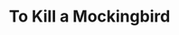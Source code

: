 ---
title: To Kill a Mockingbird
poster: /assets/uploads/mockingbird.jpg
header: ''
description: >-
  he world premier of Academy Award winner Aaron Sorkin's new play, directed by
  Tony winner Bartlett Sher.
theater: Shubert Theatre
preview: '2018-11-01'
opening: '2018-12-13'
returns: '2021-10-05'
closing: ''
tonyaward: false
criticspick: true
trailer: 'https://www.youtube.com/watch?v=RuGyut6C4Es'
website: 'https://tokillamockingbirdbroadway.com'
alert: 'Returns Oct 5'
tickets:
  - highlight: false
    info: >-
      On sale when the Sam S. Shubert Theatre box office opens on a first-come,
      first-served basis. 10 AM (12 PM on Sundays). Cash or credit. 2 tickets
      per person limit 2. Seat Locations: Orchestra ($49) and Balcony ($39)
      maybe partial view.
    title: $39 Rush
    type: rush
  - highlight: false
    info: >-
      Available at the Sam S. Shubert Theatre box office on the day of the
      performance if the performance is sold out. 10am Monday- Saturday, 12pm
      Sunday. Cash or credit. 2 tickets per person limit. Seat locations at back
      of the orchestra section. Available only if the performance is sold out.
    title: $39 Standing
    type: standing
  - highlight: false
    info: 'https://www.lct.org/linctix/'
    title: $32 Linctix
    type: linctix
  - highlight: false
    info: >-
      https://www.broadwayinbound.com/to-kill-a-mockingbird-10-tickets-for-nyc-public-schools/
    title: $10 Schools
    type: schools
  - highlight: false
    info: 'https://www.telecharge.com/Broadway/To-Kill-a-Mockingbird/Ticket'
    title: $89-$199 
    type: regular
---